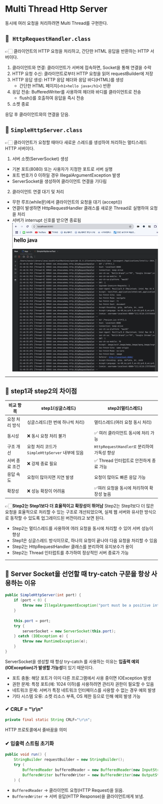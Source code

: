 # Multi Thread Http Server
동시에 여러 요청을 처리하려면 Multi Thread를 구현한다.

## 📌` HttpRequestHandler.class`
👉🏻 클라이언트의 HTTP 요청을 처리하고, 간단한 HTML 응답을 반환하는 HTTP 서버이다.
1. 클라이언트와 연결: 클라이언트가 서버에 접속하면, Socket을 통해 연결을 수락
2. HTTP 요청 수신: 클라이언트로부터 HTTP 요청을 읽어 requestBuilder에 저장
3. HTTP 응답 생성: HTTP 응답 헤더와 응답 바디(HTML)를 생성
   - 간단한 HTML 페이지(`<h1>hello java</h1>`) 반환
4. 응답 전송: BufferedWriter를 사용하여 헤더와 바디를 클라이언트로 전송
   - flush()를 호출하여 응답을 즉시 전송
5. 소켓 종료

응답 후 클라이언트와의 연결을 닫음.

## 📌 `SimpleHttpServer.class`
👉🏻 클라이언트가 요청할 때마다 새로운 스레드를 생성하여 처리하는 멀티스레드 HTTP 서버이다.
1. 서버 소켓(ServerSocket) 생성
- 기본 포트(8080) 또는 사용자가 지정한 포트로 서버 실행
- 포트 번호가 0 이하일 경우 IllegalArgumentException 발생
- ServerSocket을 생성하여 클라이언트 연결을 기다림

2. 클라이언트 연결 대기 및 처리
- 무한 루프(while문)에서 클라이언트의 요청을 대기 (accept())
- 연결이 발생하면 HttpRequestHandler 클래스를 새로운 Thread로 실행하여 요청을 처리
- 서버가 interrupt 신호를 받으면 종료됨
  <img src="./config/img3.png" alt="image3"></img><br/>
  <img src="./config/img4.png" alt="image4"></img><br/>

---
## 🚨 step1과 step2의 차이점
| 비교 항목 | step1(싱글스레드)                      | step2(멀티스레드)         |
|---------|-----------------------------------|----------------------|
|요청 처리 방식| 싱글스레드(한 번에 하나씩 처리)                | 멀티스레드(여러 요청 동시 처리)   |
|동시성| ❌ 동시 요청 처리 불가                     | ✅ 여러 클라이언트 동시에 처리 가능 |
|구조 개선| 요청 처리 코드가 `SimpleHttpServer` 내부에 있음 | `HttpRequestHandler로` 분리하여 가독성 향상 |
|서버 종료 조건 | ❌ 강제 종료 필요 | ✅ Thread 인터럽트로 안전하게 종료 가능|
|응답 속도| 요청이 많아지면 지연 발생 | 요청이 많아도 빠른 응답 가능|
|확장성| ❌ 성능 확장이 어려움 | ✅여러 요청을 동시에 처리하여 확장성 높음 |


👉🏻**Step2는 Step1보다 더 효율적이고 확장성이 뛰어남**
Step2는 Step1보다 더 많은 요청을 효율적으로 처리할 수 있는 구조로 개선되었으며,
실제 웹 서버와 유사한 방식으로 동작할 수 있도록 업그레이드된 버전이라고 보면 된다.
- Step2는 멀티스레드를 사용하여 여러 요청을 동시에 처리할 수 있어 서버 성능이 향상
- Step1은 싱글스레드 방식이므로, 하나의 요청이 끝나야 다음 요청을 처리할 수 있음
- Step2는 HttpRequestHandler 클래스를 분리하여 유지보수가 용이
- Step2는 Thread 인터럽트를 추가하여 정상적인 서버 종료가 가능

---
## 🤔 Server Socket을 선언할 때 try-catch 구문을 항상 사용하는 이유
``` java
public SimpleHttpServer(int port) {
    if (port < 0) {
        throw new IllegalArgumentException("port must be a positive integer");
    }

    this.port = port;
    try {
		serverSocket = new ServerSocket(this.port);
	} catch (IOException e) {
	    throw new RuntimeException(e);
	}
}
``` 
ServerSocket을 생성할 때 항상 try-catch 를 사용하는 이유는 **입출력 예외(IOException)가 발생할 가능성**이 있기 때문이다.
- 포트 충돌: 해당 포트가 이미 다른 프로그램에서 사용 중이면 IOException 발생
- 권한 문제: 특정 포트(예: 1024 이하)를 사용하려면 관리자 권한이 필요할 수 있음
- 네트워크 문제: 서버가 특정 네트워크 인터페이스를 사용할 수 없는 경우 예외 발생
- 기타 시스템 오류: 소켓 리소스 부족, OS 제한 등으로 인해 예외 발생 가능

### ✔︎ CRLF = "\r\n"
``` java
private final static String CRLF="\r\n"; 
``` 
HTTP 프로토콜에서 줄바꿈을 의미 

### ✔︎ 입출력 스트림 초기화
``` java
public void run() {
    StringBuilder requestBuilder = new StringBuilder();
    try (
        BufferedReader bufferedReader = new BufferedReader(new InputStreamReader(client.getInputStream()));
        BufferedWriter bufferedWriter = new BufferedWriter(new OutputStreamWriter(client.getOutputStream()));
    ) {
``` 
- `BufferedReader` → 클라이언트 요청(HTTP Request)을 읽음.
- `BufferedWriter` → 서버 응답(HTTP Response)을 클라이언트에게 보냄.
